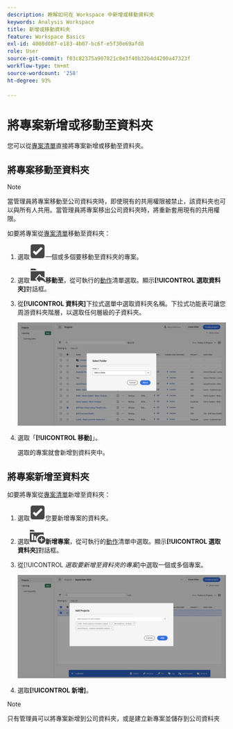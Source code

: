 ```yaml
---
description: 瞭解如何在 Workspace 中新增或移動資料夾
keywords: Analysis Workspace
title: 新增或移動資料夾
feature: Workspace Basics
exl-id: 4008d087-e183-4b07-bc6f-e5f30e69afd8
role: User
source-git-commit: f03c82375a907821c8e3f40b32b4d4200a47323f
workflow-type: tm+mt
source-wordcount: '258'
ht-degree: 93%

---
```


# 將專案新增或移動至資料夾

您可以從[專案清單](/help/analysis-workspace/build-workspace-project/freeform-overview.md#project-list)直接將專案新增或移動至資料夾。

## 將專案移動至資料夾

>[!NOTE]
>
>當管理員將專案移動至公司資料夾時，即使現有的共用權限被禁止，該資料夾也可以與所有人共用。當管理員將專案移出公司資料夾時，將重新套用現有的共用權限。
>

如要將專案從[專案清單](/help/analysis-workspace/build-workspace-project/freeform-overview.md#project-list)移動至資料夾：

1. 選取![SelectBox](/help/assets/icons/SelectBox.svg)一個或多個要移動至資料夾的專案。

1. 選取![FolderAddTo](/help/assets/icons/FolderAddTo.svg)**移動至**，從可執行的[動作](/help/analysis-workspace/build-workspace-project/freeform-overview.md#actions)清單選取。顯示&#x200B;**[!UICONTROL 選取資料夾]**&#x200B;對話框。

1. 從&#x200B;**[!UICONTROL 資料夾]**&#x200B;下拉式選單中選取資料夾名稱。下拉式功能表可讓您周游資料夾階層，以選取任何層級的子資料夾。

   ![The Select Folder view showing the drop down menu and available subfolders.](/help/analysis-workspace/build-workspace-project/assets/add-projects.png)

1. 選取「**[!UICONTROL 移動]**」。


   選取的專案就會新增到資料夾中。


## 將專案新增至資料夾

如要將專案從[專案清單](/help/analysis-workspace/build-workspace-project/freeform-overview.md#project-list)新增至資料夾：

1. 選取![SelectBox](/help/assets/icons/SelectBox.svg)您要新增專案的資料夾。

1. 選取![ProjectAdd](/help/assets/icons/ProjectAdd.svg)**新增專案**，從可執行的[動作](/help/analysis-workspace/build-workspace-project/freeform-overview.md#actions)清單中選取。顯示&#x200B;**[!UICONTROL 選取資料夾]**&#x200B;對話框。

1. 從&#x200B;[!UICONTROL *選取要新增至資料夾的專案*]&#x200B;中選取一個或多個專案。

   ![The Select Folder view showing the drop down menu and available subfolders.](/help/analysis-workspace/build-workspace-project/assets/add-projects-folder.png)

1. 選取&#x200B;**[!UICONTROL 新增]**。

>[!NOTE]
>
>只有管理員可以將專案新增到公司資料夾，或是建立新專案並儲存到公司資料夾
